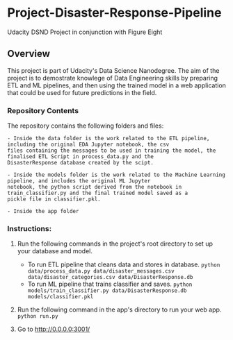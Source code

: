 # Project-Disaster-Response-Pipeline
Udacity DSND Project in conjunction with Figure Eight

## Overview
This project is part of Udacity's Data Science Nanodegree. The aim of the project is to demostrate knowlege of Data Engineering skills by preparing ETL and ML pipelines, and then using the trained model in a web application that could be used for future predictions in the field.

### Repository Contents
The repository contains the following folders and files:

    - Inside the data folder is the work related to the ETL pipeline, including the original EDA Jupyter notebook, the csv
    files containing the messages to be used in training the model, the finalised ETL Script in process_data.py and the
    DisasterResponse database created by the scipt.
    
    - Inside the models folder is the work related to the Machine Learning pipeline, and includes the original ML Jupyter
    notebook, the python script derived from the notebook in train_classifier.py and the final trained model saved as a
    pickle file in classifier.pkl.
    
    - Inside the app folder

### Instructions:
1. Run the following commands in the project's root directory to set up your database and model.

    - To run ETL pipeline that cleans data and stores in database. 
        `python data/process_data.py data/disaster_messages.csv data/disaster_categories.csv data/DisasterResponse.db`
    - To run ML pipeline that trains classifier and saves. 
        `python models/train_classifier.py data/DisasterResponse.db models/classifier.pkl`

2. Run the following command in the app's directory to run your web app.
    `python run.py`

3. Go to http://0.0.0.0:3001/
